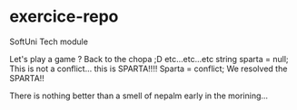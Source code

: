 # exercice-repo
SoftUni Tech module

Let's play a game ? Back to the chopa ;D etc...etc...etc 
string sparta = null;
This is not a conflict... this is SPARTA!!!! 
Sparta = conflict; 
We resolved the SPARTA!!

There is nothing better than a smell of nepalm early in the morining...




